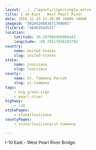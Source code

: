 ```yaml
---
layout: ../../layouts/sign/single.astro
title: I-10 East - West Pearl River
date: 2018-12-23 12:20:08 +0000 +0000
imageid: "5024424883671769091"
flickrid: "46463544551"
location:
    latitude: 30.297666496806443
    longitude: -89.70317836283792
country:
    name: United States
    slug: united-states
state:
    name: Louisiana
    slug: louisiana
county:
    name: St. Tammany Parish
    slug: st-tammany
tags:
    - big-green-sign
    - pearl-river
highway:
    - i10
statePages:
    - state/louisiana
countyPages:
    - state/louisiana/st-tammany

---
```

I-10 East - West Pearl River Bridge.